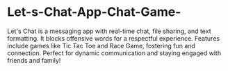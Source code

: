 # Let-s-Chat-App-Chat-Game-
Let's Chat is a messaging app with real-time chat, file sharing, and text formatting. It blocks offensive words for a respectful experience. Features include games like Tic Tac Toe and Race Game, fostering fun and connection. Perfect for dynamic communication and staying engaged with friends and family!
